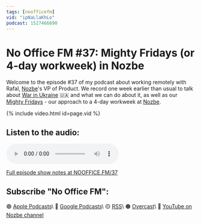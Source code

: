 ```yaml
---
tags: [noofficefm]
vid: "ipNaLlaKhLo"
podcast: 1527466890
---
```


# No Office FM #37: Mighty Fridays (or 4-day workweek) in Nozbe

Welcome to the episode #37 of my podcast about working remotely with Rafal, [Nozbe][n]'s VP of Product. We record one week earlier than usual to talk about [War in Ukraine](https://nozbe.com/ukraine) 🇺🇦 and what we can do about it, as well as our [Mighty Fridays](https://nozbe.com/friday/) - our approach to a 4-day workweek at [Nozbe][n].

{% include video.html id=page.vid %}

<!--More-->

## Listen to the audio:

<audio controls>
<source src="https://media.transistor.fm/18387d6a/e631585e.mp3" type="audio/mpeg">
</audio>



[Full episode show notes at NOOFFICE.FM/37](https://nooffice.fm/37)

## Subscribe "No Office FM":

🟣 [Apple Podcasts](https://podcasts.apple.com/podcast/no-office/id1527466890)\\
🔵 [Google Podcasts](https://podcasts.google.com/feed/aHR0cHM6Ly9mZWVkcy50cmFuc2lzdG9yLmZtL25vb2ZmaWNl)\\
🟡 [RSS](https://nozbe.com/nooffice.rss)\\
🟠 [Overcast](https://overcast.fm/itunes1527466890/no-office)\\
🔴 [YouTube on Nozbe channel](https://youtube.com/NozbeCom)

<!--podcast: 1527466890-->

[n]: https://michael.gratis/nozbe
[np]: https://michael.gratis/nozbepersonal